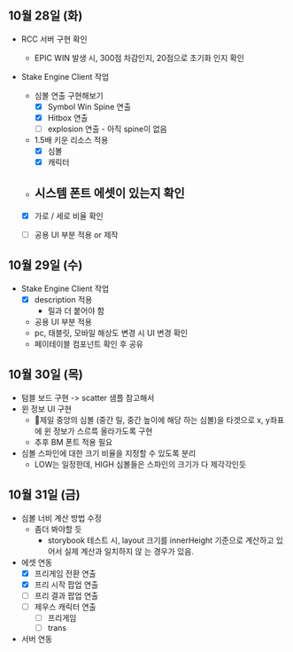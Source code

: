 
## 10월 28일 (화)

- RCC 서버 구현 확인
	- EPIC WIN 발생 시, 300점 차감인지, 20점으로 초기화 인지 확인

- Stake Engine Client 작업
	- 심볼 연출 구현해보기
		- [x] Symbol Win Spine 연출
		- [x] Hitbox 연출
		- [ ]  explosion 연출 - 아직 spine이 없음
	- 1.5배 키운 리소스 적용
		- [x] 심볼 
		- [x] 캐릭터
	- 시스템 폰트 에셋이 있는지 확인
		- 
	- [x] 가로 / 세로 비율 확인
	- [ ] 공용 UI 부분 적용 or 제작


## 10월 29일 (수)

- Stake Engine Client 작업
	- [x] description 적용
		- 릴과 더 붙어야 함
	-  공용 UI 부분 적용
	- pc, 태블릿, 모바일 해상도 변경 시 UI 변경 확인
	- 페이테이블 컴포넌트 확인 후 공유

## 10월 30일 (목)

- 텀블 보드 구현 -> scatter 샘플 참고해서
- 윈 정보 UI 구현
	- 제일 중앙의 심볼 (중간 릴, 중간 높이에 해당 하는 심볼)을 타겟으로 x, y좌표에 윈 정보가 스르륵 올라가도록 구현
	- 추후 BM 폰트 적용 필요
- 심볼 스파인에 대한 크기 비율을 지정할 수 있도록 분리
	- LOW는 일정한데, HIGH 심볼들은 스파인의 크기가 다 제각각인듯

## 10월 31일 (금)

- 심볼 너비 계산 방법 수정
	- 좀더 봐야할 듯
		- storybook 테스트 시, layout 크기를 innerHeight 기준으로 계산하고 있어서 실제 계산과 일치하지 않 는 경우가 있음.
- 에셋 연동
	- [x] 프리게임 전환 연출
	- [x] 프리 시작 팝업 연출
	- [ ] 프리 결과 팝업 연출
	- [ ] 제우스 캐릭터 연출
		- [ ] 프리게임
		- [ ] trans
- 서버 연동